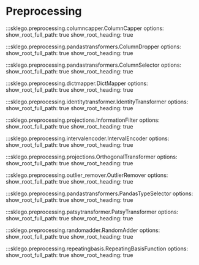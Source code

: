 # Preprocessing

:::sklego.preprocessing.columncapper.ColumnCapper
    options:
        show_root_full_path: true
        show_root_heading: true

:::sklego.preprocessing.pandastransformers.ColumnDropper
    options:
        show_root_full_path: true
        show_root_heading: true

:::sklego.preprocessing.pandastransformers.ColumnSelector
    options:
        show_root_full_path: true
        show_root_heading: true

:::sklego.preprocessing.dictmapper.DictMapper
    options:
        show_root_full_path: true
        show_root_heading: true

:::sklego.preprocessing.identitytransformer.IdentityTransformer
    options:
        show_root_full_path: true
        show_root_heading: true

:::sklego.preprocessing.projections.InformationFilter
    options:
        show_root_full_path: true
        show_root_heading: true

:::sklego.preprocessing.intervalencoder.IntervalEncoder
    options:
        show_root_full_path: true
        show_root_heading: true

:::sklego.preprocessing.projections.OrthogonalTransformer
    options:
        show_root_full_path: true
        show_root_heading: true

:::sklego.preprocessing.outlier_remover.OutlierRemover
    options:
        show_root_full_path: true
        show_root_heading: true

:::sklego.preprocessing.pandastransformers.PandasTypeSelector
    options:
        show_root_full_path: true
        show_root_heading: true

:::sklego.preprocessing.patsytransformer.PatsyTransformer
    options:
        show_root_full_path: true
        show_root_heading: true

:::sklego.preprocessing.randomadder.RandomAdder
    options:
        show_root_full_path: true
        show_root_heading: true

:::sklego.preprocessing.repeatingbasis.RepeatingBasisFunction
    options:
        show_root_full_path: true
        show_root_heading: true
